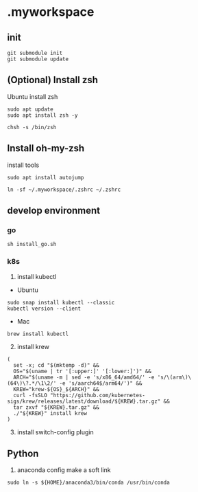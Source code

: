 # .myworkspace


## init

```shell
git submodule init
git submodule update
```

## (Optional) Install zsh

Ubuntu install zsh

```
sudo apt update
sudo apt install zsh -y

chsh -s /bin/zsh
```

## Install oh-my-zsh
install tools

```
sudo apt install autojump
```

```
ln -sf ~/.myworkspace/.zshrc ~/.zshrc
```


## develop environment

### go
```
sh install_go.sh
```

### k8s

1. install kubectl

- Ubuntu
```
sudo snap install kubectl --classic
kubectl version --client
```
- Mac
```
brew install kubectl
```

2. install krew
```
(
  set -x; cd "$(mktemp -d)" &&
  OS="$(uname | tr '[:upper:]' '[:lower:]')" &&
  ARCH="$(uname -m | sed -e 's/x86_64/amd64/' -e 's/\(arm\)\(64\)\?.*/\1\2/' -e 's/aarch64$/arm64/')" &&
  KREW="krew-${OS}_${ARCH}" &&
  curl -fsSLO "https://github.com/kubernetes-sigs/krew/releases/latest/download/${KREW}.tar.gz" &&
  tar zxvf "${KREW}.tar.gz" &&
  ./"${KREW}" install krew
)
```

3. install switch-config plugin


## Python
1. anaconda config
make a soft link
```
sudo ln -s ${HOME}/anaconda3/bin/conda /usr/bin/conda
```
